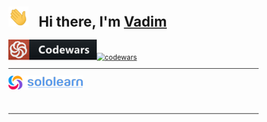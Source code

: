 <h1>
  <img height="40" src="/img/hi.gif">
  &nbsp Hi there, I'm
  <a href="https://github.com/volvad?tab=repositories">
    Vadim
  </a>
</h1>

[<img src="/img/codewars.png" width=178 alt=""/>](https://www.codewars.com/users/volvad)[![codewars](https://www.codewars.com/users/volvad/badges/large)](https://www.codewars.com/users/volvad)

<hr>

[<img src="/img/sololearn.png" width=150 alt=""/>](https://www.sololearn.com/profile/26835374)

<img src="https://api2.sololearn.com/v2/certificates/CT-SQ6A1MI1/image/jpg" width="137" alt=""/><span> </span><img src="https://api2.sololearn.com/v2/certificates/CT-B4FLEIUB/image/jpg" width="137" alt=""/><span> </span><img src="https://api2.sololearn.com/v2/certificates/CT-MJLRBSF8/image/jpg" width="137" alt=""/><span> </span><img src="https://api2.sololearn.com/v2/certificates/CT-CXXDMAKR/image/jpg" width="137" alt=""/><span> </span><img src="https://api2.sololearn.com/v2/certificates/CT-LYXVFLKE/image/jpg" width="137" alt=""/><span> </span><img src="https://api2.sololearn.com/v2/certificates/CT-UIIWTN3T/image/jpg" width="137" alt=""/><span> </span><img src="https://api2.sololearn.com/v2/certificates/CT-SJWLRLEM/image/jpg" width="137" alt=""/><span> </span><img src="https://api2.sololearn.com/v2/certificates/CT-LKPGUQAR/image/jpg" width="137" alt=""/>
<hr>
